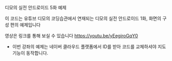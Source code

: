 디모의 실전 안드로이드 5화 예제

이 코드는 유튜브 디모의 코딩습관에서 연재되는 디모의 실전 안드로이드 1화, 화면의 구성 편의 예제입니다

영상은 링크를 통해 보실 수 있습니다 https://youtu.be/yEegiroGqY0

* 이번 강좌의 예제는 네이버 클라우드 플랫폼에서
ID를 받아 코드를 교체하셔야 지도 기능이 동작합니다.
